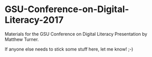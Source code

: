 # GSU-Conference-on-Digital-Literacy-2017
Materials for the GSU Conference on Digital Literacy Presentation by Matthew Turner. 

If anyone else needs to stick some stuff here, let me know! ;-)

